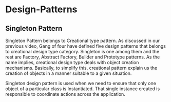 # Design-Patterns

## Singleton Pattern
Singleton Pattern belongs to Creational type pattern. As discussed in our previous video, Gang of four have defined five design patterns 
that belongs to creational design type category. Singleton is one among them and the rest are Factory, Abstract Factory, Builder and Prototype patterns. As the name implies, creational design type deals with object creation mechanisms. Basically, to simplify this, creational pattern explain us the creation of objects in a manner suitable to a given situation. 

Singleton design pattern is used when we need to ensure that only one object of a particular class is Instantiated. 
That single instance created is responsible to coordinate actions across the application. 
